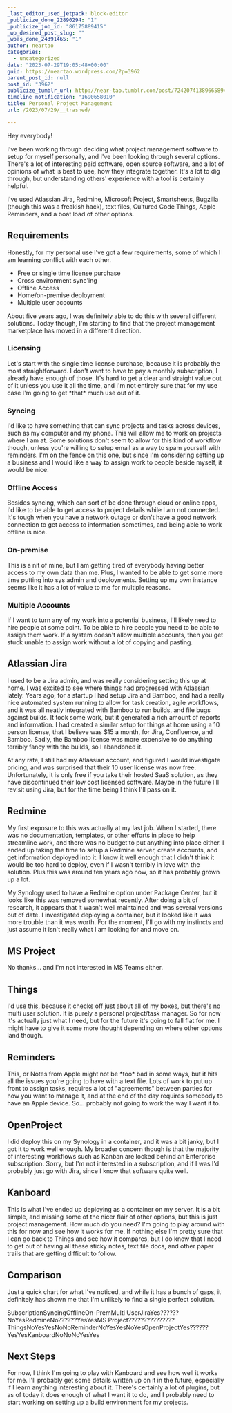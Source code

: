 ```yaml
---
_last_editor_used_jetpack: block-editor
_publicize_done_22890294: "1"
_publicize_job_id: "86175889415"
_wp_desired_post_slug: ""
_wpas_done_24391465: "1"
author: neartao
categories:
  - uncategorized
date: "2023-07-29T19:05:48+00:00"
guid: https://neartao.wordpress.com/?p=3962
parent_post_id: null
post_id: "3962"
publicize_tumblr_url: http://near-tao.tumblr.com/post/724207413896658944
timeline_notification: "1690658010"
title: Personal Project Management
url: /2023/07/29/__trashed/

---
```

Hey everybody!

I've been working through deciding what project management software to setup for myself personally, and I've been looking through several options. There's a lot of interesting paid software, open source software, and a lot of opinions of what is best to use, how they integrate together. It's a lot to dig through, but understanding others' experience with a tool is certainly helpful.

I've used Atlassian Jira, Redmine, Microsoft Project, Smartsheets, Bugzilla (though this was a freakish hack), text files, Cultured Code Things, Apple Reminders, and a boat load of other options.

## Requirements

Honestly, for my personal use I've got a few requirements, some of which I am learning conflict with each other.

- Free or single time license purchase
- Cross environment sync'ing
- Offline Access
- Home/on-premise deployment
- Multiple user accounts

About five years ago, I was definitely able to do this with several different solutions. Today though, I'm starting to find that the project management marketplace has moved in a different direction.

### Licensing

Let's start with the single time license purchase, because it is probably the most straightforward. I don't want to have to pay a monthly subscription, I already have enough of those. It's hard to get a clear and straight value out of it unless you use it all the time, and I'm not entirely sure that for my use case I'm going to get \*that\* much use out of it.

### Syncing

I'd like to have something that can sync projects and tasks across devices, such as my computer and my phone. This will allow me to work on projects where I am at. Some solutions don't seem to allow for this kind of workflow though, unless you're willing to setup email as a way to spam yourself with reminders. I'm on the fence on this one, but since I'm considering setting up a business and I would like a way to assign work to people beside myself, it would be nice.

### Offline Access

Besides syncing, which can sort of be done through cloud or online apps, I'd like to be able to get access to project details while I am not connected. It's tough when you have a network outage or don't have a good network connection to get access to information sometimes, and being able to work offline is nice.

### On-premise

This is a nit of mine, but I am getting tired of everybody having better access to my own data than me. Plus, I wanted to be able to get some more time putting into sys admin and deployments. Setting up my own instance seems like it has a lot of value to me for multiple reasons.

### Multiple Accounts

If I want to turn any of my work into a potential business, I'll likely need to hire people at some point. To be able to hire people you need to be able to assign them work. If a system doesn't allow multiple accounts, then you get stuck unable to assign work without a lot of copying and pasting.

## Atlassian Jira

I used to be a Jira admin, and was really considering setting this up at home. I was excited to see where things had progressed with Atlassian lately. Years ago, for a startup I had setup Jira and Bamboo, and had a really nice automated system running to allow for task creation, agile workflows, and it was all neatly integrated with Bamboo to run builds, and file bugs against builds. It took some work, but it generated a rich amount of reports and information. I had created a similar setup for things at home using a 10 person license, that I believe was $15 a month, for Jira, Confluence, and Bamboo. Sadly, the Bamboo license was more expensive to do anything terribly fancy with the builds, so I abandoned it.

At any rate, I still had my Atlassian account, and figured I would investigate pricing, and was surprised that their 10 user license was now free. Unfortunately, it is only free if you take their hosted SaaS solution, as they have discontinued their low cost licensed software. Maybe in the future I'll revisit using Jira, but for the time being I think I'll pass on it.

## Redmine

My first exposure to this was actually at my last job. When I started, there was no documentation, templates, or other efforts in place to help streamline work, and there was no budget to put anything into place either. I ended up taking the time to setup a Redmine server, create accounts, and get information deployed into it. I know it well enough that I didn't think it would be too hard to deploy, even if I wasn't terribly in love with the solution. Plus this was around ten years ago now, so it has probably grown up a lot.

My Synology used to have a Redmine option under Package Center, but it looks like this was removed somewhat recently. After doing a bit of research, it appears that it wasn't well maintained and was several versions out of date. I investigated deploying a container, but it looked like it was more trouble than it was worth. For the moment, I'll go with my instincts and just assume it isn't really what I am looking for and move on.

## MS Project

No thanks... and I'm not interested in MS Teams either.

## Things

I'd use this, because it checks off just about all of my boxes, but there's no multi user solution. It is purely a personal project/task manager. So for now it's actually just what I need, but for the future it's going to fall flat for me. I might have to give it some more thought depending on where other options land though.

## Reminders

This, or Notes from Apple might not be \*too\* bad in some ways, but it hits all the issues you're going to have with a text file. Lots of work to put up front to assign tasks, requires a lot of "agreements" between parties for how you want to manage it, and at the end of the day requires somebody to have an Apple device. So... probably not going to work the way I want it to.

## OpenProject

I did deploy this on my Synology in a container, and it was a bit janky, but I got it to work well enough. My broader concern though is that the majority of interesting workflows such as Kanban are locked behind an Enterprise subscription. Sorry, but I'm not interested in a subscription, and if I was I'd probably just go with Jira, since I know that software quite well.

## Kanboard

This is what I've ended up deploying as a container on my server. It is a bit simple, and missing some of the nicer flair of other options, but this is just project management. How much do you need? I'm going to play around with this for now and see how it works for me. If nothing else I'm pretty sure that I can go back to Things and see how it compares, but I do know that I need to get out of having all these sticky notes, text file docs, and other paper trails that are getting difficult to follow.

## Comparison

Just a quick chart for what I've noticed, and while it has a bunch of gaps, it definitely has shown me that I'm unlikely to find a single perfect solution.

SubscriptionSyncingOfflineOn-PremMulti UserJiraYes??????NoYesRedmineNo??????YesYesMS Project???????????????ThingsNoYesYesNoNoReminderNoYesYesNoYesOpenProjectYes??????YesYesKanboardNoNoNoYesYes

## Next Steps

For now, I think I'm going to play with Kanboard and see how well it works for me. I'll probably get some details written up on it in the future, especially if I learn anything interesting about it. There's certainly a lot of plugins, but as of today it does enough of what I want it to do, and I probably need to start working on setting up a build environment for my projects.
